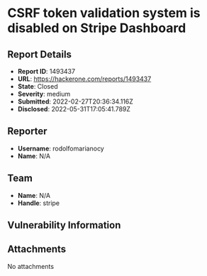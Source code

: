 # CSRF token validation system is disabled on Stripe Dashboard

## Report Details
- **Report ID**: 1493437
- **URL**: https://hackerone.com/reports/1493437
- **State**: Closed
- **Severity**: medium
- **Submitted**: 2022-02-27T20:36:34.116Z
- **Disclosed**: 2022-05-31T17:05:41.789Z

## Reporter
- **Username**: rodolfomarianocy
- **Name**: N/A

## Team
- **Name**: N/A
- **Handle**: stripe

## Vulnerability Information


## Attachments
No attachments
